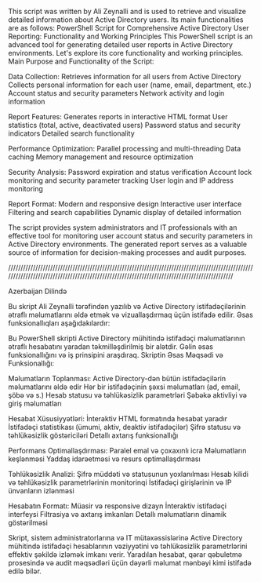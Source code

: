 This script was written by Ali Zeynalli and is used to retrieve and visualize detailed information about Active Directory users. Its main functionalities are as follows:
PowerShell Script for Comprehensive Active Directory User Reporting: Functionality and Working Principles
This PowerShell script is an advanced tool for generating detailed user reports in Active Directory environments. Let's explore its core functionality and working principles.
Main Purpose and Functionality of the Script:

Data Collection:
Retrieves information for all users from Active Directory
Collects personal information for each user (name, email, department, etc.)
Account status and security parameters
Network activity and login information

Report Features:
Generates reports in interactive HTML format
User statistics (total, active, deactivated users)
Password status and security indicators
Detailed search functionality

Performance Optimization:
Parallel processing and multi-threading
Data caching
Memory management and resource optimization

Security Analysis:
Password expiration and status verification
Account lock monitoring and security parameter tracking
User login and IP address monitoring

Report Format:
Modern and responsive design
Interactive user interface
Filtering and search capabilities
Dynamic display of detailed information

The script provides system administrators and IT professionals with an effective tool for monitoring user account status and security parameters in Active Directory environments. The generated report serves as a valuable source of information for decision-making processes and audit purposes.

//////////////////////////////////////////////////////////////////////////////////////////////////////////////////////////////////////////////////////////////////////////////////////////////

Azerbaijan Dilində

Bu skript Ali Zeynalli tərəfindən yazılıb və Active Directory istifadəçilərinin ətraflı məlumatlarını əldə etmək və vizuallaşdırmaq üçün istifadə edilir. Əsas funksionallıqları aşağıdakılardır:

Bu PowerShell skripti Active Directory mühitində istifadəçi məlumatlarının ətraflı hesabatını yaradan təkmilləşdirilmiş bir alətdir. Gəlin əsas funksionallığını və iş prinsipini araşdıraq.
Skriptin Əsas Məqsədi və Funksionallığı:

Məlumatların Toplanması:
Active Directory-dən bütün istifadəçilərin məlumatlarını əldə edir
Hər bir istifadəçinin şəxsi məlumatları (ad, email, şöbə və s.)
Hesab statusu və təhlükəsizlik parametrləri
Şəbəkə aktivliyi və giriş məlumatları

Hesabat Xüsusiyyətləri:
İnteraktiv HTML formatında hesabat yaradır
İstifadəçi statistikası (ümumi, aktiv, deaktiv istifadəçilər)
Şifrə statusu və təhlükəsizlik göstəriciləri
Detallı axtarış funksionallığı

Performans Optimallaşdırması:
Paralel emal və çoxaxınlı icra
Məlumatların keşlənməsi
Yaddaş idarəetməsi və resurs optimallaşdırması

Təhlükəsizlik Analizi:
Şifrə müddəti və statusunun yoxlanılması
Hesab kilidi və təhlükəsizlik parametrlərinin monitorinqi
İstifadəçi girişlərinin və IP ünvanların izlənməsi

Hesabatın Formatı:
Müasir və responsive dizayn
İnteraktiv istifadəçi interfeysi
Filtrasiya və axtarış imkanları
Detallı məlumatların dinamik göstərilməsi

Skript, sistem administratorlarına və IT mütəxəssislərinə Active Directory mühitində istifadəçi hesablarının vəziyyətini və təhlükəsizlik parametrlərini effektiv şəkildə izləmək imkanı verir. Yaradılan hesabat, qərar qəbuletmə prosesində və audit məqsədləri üçün dəyərli məlumat mənbəyi kimi istifadə edilə bilər.
